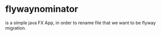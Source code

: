 # flywaynominator

is a simple java FX App, in order to rename file that we want to be flyway migration.
